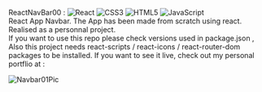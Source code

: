 ReactNavBar00 : ![React](https://img.shields.io/badge/react-%2320232a.svg?style=for-the-badge&logo=react&logoColor=%2361DAFB) ![CSS3](https://img.shields.io/badge/css3-%231572B6.svg?style=for-the-badge&logo=css3&logoColor=white) ![HTML5](https://img.shields.io/badge/html5-%23E34F26.svg?style=for-the-badge&logo=html5&logoColor=white) ![JavaScript](https://img.shields.io/badge/javascript-%23323330.svg?style=for-the-badge&logo=javascript&logoColor=%23F7DF1E)  
React App Navbar. The App has been made from scratch using react.  
Realised as a personnal project.  
If you want to use this repo please check versions used in package.json , Also this project needs react-scripts / react-icons / react-router-dom packages to be installed.
If you want to see it live, check out my personal portflio at :

      
      
![Navbar01Pic](https://user-images.githubusercontent.com/71343777/199241242-94ed7a2e-e9e8-40b9-bd0d-d6bf3ed7e7f7.jpg)
